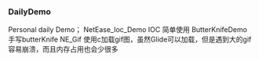 ### DailyDemo
Personal daily Demo；
NetEase_Ioc_Demo  IOC 简单使用
ButterKnifeDemo  手写butterKnife
NE_Gif 使用c加载gif图，虽然Glide可以加载，但是遇到大的gif容易崩溃，而且内存占用也会少很多
